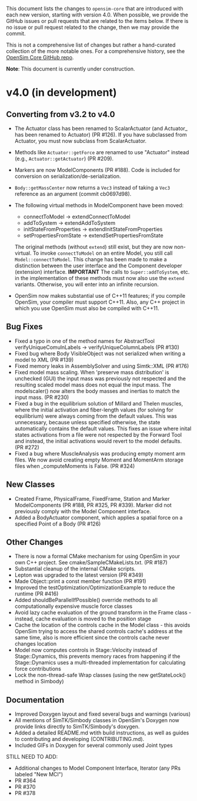 This document lists the changes to `opensim-core` that are
introduced with each new version, starting with version 4.0. When possible, we provide the
GitHub issues or pull requests that
are related to the items below. If there is no issue or pull
request related to the change, then we may provide the commit.

This is not a comprehensive list of changes but rather a hand-curated collection of the more notable ones. For a comprehensive history, see the [OpenSim Core GitHub repo](https://github.com/opensim/opensim-core).

**Note**: This document is currently under construction.

v4.0 (in development)
=====================

Converting from v3.2 to v4.0
-----------------------------
- The Actuator class has been renamed to ScalarActuator (and Actuator_ has been renamed to Actuator) (PR #126).
  If you have subclassed from Actuator, you must now subclass from ScalarActuator. 
- Methods like `Actuator::getForce` are renamed to use "Actuator" instead (e.g., `Actuator::getActuator`) (PR #209).
- Markers are now ModelComponents (PR #188). Code is included for conversion on serialization/de-serialization.
- `Body::getMassCenter` now returns a `Vec3` instead of taking a `Vec3` reference as an argument (commit cb0697d98).
- The following virtual methods in ModelComponent have been moved:
  - connectToModel -> extendConnectToModel
  - addToSystem -> extendAddToSystem
  - initStateFromProperties -> extendInitStateFromProperties
  - setPropertiesFromState -> extendSetPropertiesFromState
  
  The original methods (without `extend`) still exist, but they are now non-virtual. 
  To invoke `connectToModel` on an entire Model, you still call `Model::connectToModel`.
  This change has been made to make a distinction between the user interface and
  the Component developer (extension) interface. **IMPORTANT** The calls to
  `Super::addToSystem`, etc. in the implementation of these methods must now
  also use the `extend` variants. Otherwise, you will enter into an infinite recursion.
- OpenSim now makes substantial use of C++11 features; if you compile OpenSim, your compiler 
  must support C++11. Also, any C++ project in which you use OpenSim must also be compiled with C++11.

Bug Fixes
---------
- Fixed a typo in one of the method names for AbstractTool verifyUniqueComulnLabels -> verifyUniqueColumnLabels (PR #130)
- Fixed bug where Body VisibleObject was not serialized when writing a model to XML (PR #139)
- Fixed memory leaks in AssemblySolver and using Simtk::XML (PR #176)
- Fixed model mass scaling. When 'preserve mass distribution' is unchecked (GUI) the input mass was previously not respected and the resulting scaled model mass does not equal the input mass. The modelscaler() now alters the body masses and inertias to match the input mass. (PR #230)
- Fixed a bug in the equilibrium solution of Millard and Thelen muscles, where the initial activation and fiber-length values (for solving for equilibrium) were always coming from the default values. This was unnecessary, because unless specified otherwise, the state automatically contains the default values. This fixes an issue where inital states activations from a file were not respected by the Forward Tool and instead, the initial activations would revert to the model defaults. (PR #272)
- Fixed a bug where MuscleAnalysis was producing empty moment arm files. We now avoid creating empty Moment and MomentArm storage files when _computeMoments is False. (PR #324)

New Classes
-----------
- Created Frame, PhysicalFrame, FixedFrame, Station and Marker ModelComponents (PR #188, PR #325, PR #339). Marker did not previously comply with the Model Component interface.  
- Added a BodyActuator component, which applies a spatial force on a specified Point of a Body (PR #126)

Other Changes
-------------
- There is now a formal CMake mechanism for using OpenSim in your own C++ project. See cmake/SampleCMakeLists.txt. (PR #187)
- Substantial cleanup of the internal CMake scripts.
- Lepton was upgraded to the latest version (PR #349)
- Made Object::print a const member function (PR #191)
- Improved the testOptimization/OptimizationExample to reduce the runtime (PR #416)
- Added shouldBeParallelIfPossible() override methods to all computationally
expensive muscle force classes
- Avoid lazy cache evaluation of the ground transform in the Frame class - 
instead, cache evaluation is moved to the position stage
- Cache the location of the controls cache in the Model class - this avoids
OpenSim trying to access the shared controls cache's address at the same time,
also is more efficient since the controls cache never changes location
- Model now computes controls in Stage::Velocity instead of Stage::Dynamics,
this prevents memory races from happening if the Stage::Dynamics uses a
multi-threaded implementation for calculating force contributions
- Lock the non-thread-safe Wrap classes (using the new getStateLock() method in
Simbody)

Documentation
--------------
- Improved Doxygen layout and fixed several bugs and warnings (various)
- All mentions of SimTK/Simbody classes in OpenSim's Doxygen now provide links directly to SimTK/Simbody's doxygen.
- Added a detailed README.md wtith build instructions, as well as guides to contributing and developing (CONTRIBUTING.md).
- Included GIFs in Doxygen for several commonly used Joint types

STILL NEED TO ADD: 
- Additional changes to Model Component Interface, Iterator (any PRs labeled "New MCI")
- PR #364
- PR #370
- PR #378
